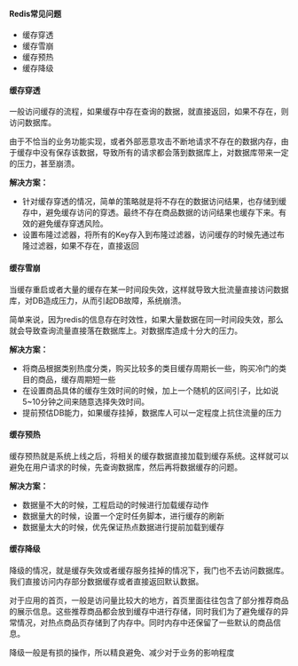 #### Redis常见问题

- 缓存穿透
- 缓存雪崩
- 缓存预热
- 缓存降级



#### 缓存穿透

一般访问缓存的流程，如果缓存中存在查询的数据，就直接返回，如果不存在，则访问数据库。

由于不恰当的业务功能实现，或者外部恶意攻击不断地请求不存在的数据内存，由于缓存中没有保存该数据，导致所有的请求都会落到数据库上，对数据库带来一定的压力，甚至崩溃。

**解决方案：**

- 针对缓存穿透的情况，简单的策略就是将不存在的数据访问结果，也存储到缓存中，避免缓存访问的穿透。最终不存在商品数据的访问结果也缓存下来。有效的避免缓存穿透风险。
- 设置布隆过滤器，将所有的Key存入到布隆过滤器，访问缓存的时候先通过布隆过滤器，如果不存在，直接返回



#### 缓存雪崩

当缓存重启或者大量的缓存在某一时间段失效，这样就导致大批流量直接访问数据库，对DB造成压力，从而引起DB故障，系统崩溃。

简单来说，因为redis的信息存在时效性，如果大量数据在同一时间段失效，那么就会导致查询流量直接落在数据库上。对数据库造成十分大的压力。

**解决方案：**

- 将商品根据类别热度分类，购买比较多的类目缓存周期长一些，购买冷门的类目的商品，缓存周期短一些
- 在设置商品具体的缓存生效时间的时候，加上一个随机的区间引子，比如说5~10分钟之间来随意选择失效时间。
- 提前预估DB能力，如果缓存挂掉，数据库人可以一定程度上抗住流量的压力

#### 缓存预热

缓存预热就是系统上线之后，将相关的缓存数据直接加载到缓存系统。这样就可以避免在用户请求的时候，先查询数据库，然后再将数据缓存的问题。

**解决方案：**

- 数据量不大的时候，工程启动的时候进行加载缓存动作
- 数据量大的时候，设置一个定时任务脚本，进行缓存的刷新
- 数据量太大的时候，优先保证热点数据进行提前加载到缓存

#### 缓存降级

降级的情况，就是缓存失效或者缓存服务挂掉的情况下，我门也不去访问数据库。我们直接访问内存部分数据缓存或者直接返回默认数据。

对于应用的首页，一般是访问量比较大的地方，首页里面往往包含了部分推荐商品的展示信息。这些推荐商品都会放到缓存中进行存储，同时我们为了避免缓存的异常情况，对热点商品页存储到了内存中。同时内存中还保留了一些默认的商品信息。

降级一般是有损的操作，所以精良避免、减少对于业务的影响程度



